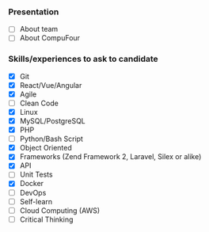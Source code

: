 ### Presentation
- [ ] About team
- [ ] About CompuFour

### Skills/experiences to ask to candidate

- [X] Git
- [X] React/Vue/Angular
- [X] Agile
- [ ] Clean Code
- [X] Linux
- [X] MySQL/PostgreSQL
- [X] PHP
- [ ] Python/Bash Script
- [X] Object Oriented
- [X] Frameworks (Zend Framework 2, Laravel, Silex or alike)
- [X] API
- [ ] Unit Tests
- [X] Docker
- [ ] DevOps
- [ ] Self-learn
- [ ] Cloud Computing (AWS)
- [ ] Critical Thinking
